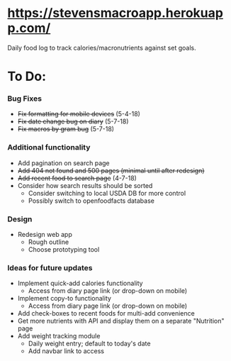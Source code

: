 # https://stevensmacroapp.herokuapp.com/
Daily food log to track calories/macronutrients against set goals.

# To Do:

### Bug Fixes
- ~~Fix formatting for mobile devices~~ (5-4-18)
- ~~Fix date change bug on diary~~ (5-7-18)
- ~~Fix macros by gram bug~~ (5-7-18)

### Additional functionality
- Add pagination on search page
- ~~Add 404 not found and 500 pages (minimal until after redesign)~~
- ~~Add recent food to search page~~ (4-7-18)
- Consider how search results should be sorted
    - Consider switching to local USDA DB for more control
    - Possibly switch to openfoodfacts database

### Design
- Redesign web app
    - Rough outline
    - Choose prototyping tool

### Ideas for future updates
- Implement quick-add calories functionality
    - Access from diary page link (or drop-down on mobile)
- Implement copy-to functionality
    - Access from diary page link (or drop-down on mobile)
- Add check-boxes to recent foods for multi-add convenience
- Get more nutrients with API and display them on a separate "Nutrition" page
- Add weight tracking module
    - Daily weight entry; default to today's date
    - Add navbar link to access